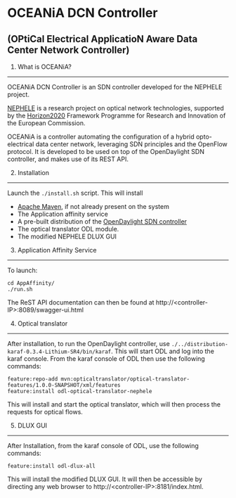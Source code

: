 # OCEANiA DCN Controller

## (OPtiCal Electrical ApplicatioN Aware Data Center Network Controller)


1. What is OCEANiA?
-------------------------------------

OCEANiA DCN Controller is an SDN controller developed for the
NEPHELE project.

[NEPHELE](
  http://www.nepheleproject.eu/ "NEPHELE project"
)
is a research project on optical network technologies,
supported by the [Horizon2020](
  https://ec.europa.eu/programmes/horizon2020/en "H2020 programme"
)
Framework Programme for Research
and Innovation of the European Commission.

OCEANiA is a controller automating the configuration of a hybrid
opto-electrical data center network, leveraging SDN principles
and the OpenFlow protocol. It is developed to be used on top of
the OpenDaylight SDN controller, and makes use of its REST API.


2. Installation
-------------------------------------
Launch the `./install.sh` script.
This will install
+ [Apache Maven](https://maven.apache.org "Maven"),
  if not already present on the system
+ The Application affinity service
+ A pre-built distribution of the [OpenDaylight SDN controller](
  https://www.opendaylight.org/ "OpenDaylight"
)
+ The optical translator ODL module.
+ The modified NEPHELE DLUX GUI


3. Application Affinity Service
-------------------------------------
To launch:
```
cd AppAffinity/
./run.sh
```

The ReST API documentation
can then be found at http://&lt;controller-IP&gt;:8089/swagger-ui.html


4. Optical translator
-------------------------------------
After installation, to run the OpenDaylight controller, use `./../distribution-karaf-0.3.4-Lithium-SR4/bin/karaf`. This will start ODL and
log into the karaf console.
From the karaf console of ODL then use the following commands:
```
feature:repo-add mvn:opticaltranslator/optical-translator-features/1.0.0-SNAPSHOT/xml/features
feature:install odl-optical-translator-nephele
```

This will install and start the optical translator, which will then process
the requests for optical flows.

5. DLUX GUI
-------------------------------------
After Installation, from the karaf console of ODL, use the following commands:
```
feature:install odl-dlux-all
```

This will install the modified DLUX GUI. It will then be accessible by
directing any web browser to http://&lt;controller-IP&gt;:8181/index.html.
